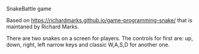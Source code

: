 SnakeBattle game
 
Based on https://richardmarks.github.io/game-programming-snake/ that is maintaned by Richard Marks.


There are two snakes on a screen for players.
The controls for first are: up, down, right, left narrow keys and classic W,A,S,D for another one.